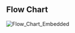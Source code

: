 ## Flow Chart
![Flow_Chart_Embedded](https://user-images.githubusercontent.com/98817420/155847168-424d8208-18cf-4222-922d-2bb9f892ec7f.png)
